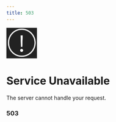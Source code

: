 ```yaml
---
title: 503
---
```


<img width="80" src="404_warning.png">

# Service Unavailable

The server cannot handle your request.

### 503
